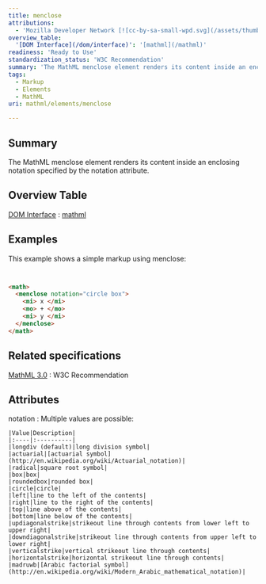 ```yaml
---
title: menclose
attributions:
  - 'Mozilla Developer Network [![cc-by-sa-small-wpd.svg](/assets/thumb/8/8c/cc-by-sa-small-wpd.svg/120px-cc-by-sa-small-wpd.svg.png)](http://creativecommons.org/licenses/by-sa/3.0/us/): [Article](https://developer.mozilla.org/en-US/docs/MathML/Element/menlose)'
overview_table:
  '[DOM Interface](/dom/interface)': '[mathml](/mathml)'
readiness: 'Ready to Use'
standardization_status: 'W3C Recommendation'
summary: 'The MathML menclose element renders its content inside an enclosing notation specified by the notation attribute.'
tags:
  - Markup
  - Elements
  - MathML
uri: mathml/elements/menclose

---
```

## <span>Summary</span>

The MathML menclose element renders its content inside an enclosing notation specified by the notation attribute.

## <span>Overview Table</span>

[DOM Interface](/dom/interface)
:   [mathml](/mathml)

## <span>Examples</span>

This example shows a simple markup using menclose:

``` html


<math>
  <menclose notation="circle box">
    <mi> x </mi>
    <mo> + </mo>
    <mi> y </mi>
  </menclose>
</math>
```

</pre>

## <span>Related specifications</span>

[MathML 3.0](http://www.w3.org/TR/MathML3/chapter3.html#presm.menclose)
:   W3C Recommendation

## <span>Attributes</span>

notation
:   Multiple values are possible:

    |Value|Description|
    |:----|:----------|
    |longdiv (default)|long division symbol|
    |actuarial|[actuarial symbol](http://en.wikipedia.org/wiki/Actuarial_notation)|
    |radical|square root symbol|
    |box|box|
    |roundedbox|rounded box|
    |circle|circle|
    |left|line to the left of the contents|
    |right|line to the right of the contents|
    |top|line above of the contents|
    |bottom|line below of the contents|
    |updiagonalstrike|strikeout line through contents from lower left to upper right|
    |downdiagonalstrike|strikeout line through contents from upper left to lower right|
    |verticalstrike|vertical strikeout line through contents|
    |horizontalstrike|horizontal strikeout line through contents|
    |madruwb|[Arabic factorial symbol](http://en.wikipedia.org/wiki/Modern_Arabic_mathematical_notation)|



